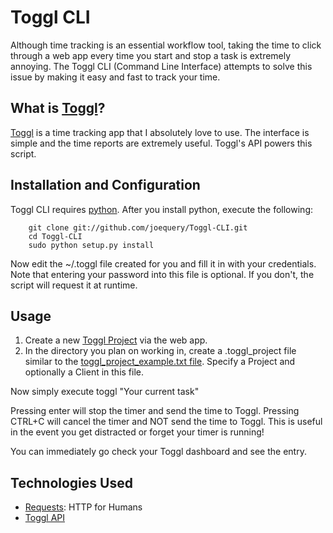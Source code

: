 # Toggl CLI

Although time tracking is an essential workflow tool, taking the time to click through a web app every time you start and stop a task is extremely annoying. The Toggl CLI (Command Line Interface) attempts to solve this issue by making it easy and fast to track your time.

## What is [Toggl](http://toggl.com)?
[Toggl](http://toggl.com) is a time tracking app that I absolutely love to use. The interface is simple and the time reports are extremely useful. Toggl's API powers this script.

## Installation and Configuration
Toggl CLI requires [python](http://www.python.org/). After you install python, execute the following:

		git clone git://github.com/joequery/Toggl-CLI.git
		cd Toggl-CLI
		sudo python setup.py install

Now edit the ~/.toggl file created for you and fill it in with your
credentials. Note that entering your password into this file is optional. If you don't, the script will request it at runtime. 


## Usage
1. Create a new [Toggl Project](https://www.toggl.com/projects) via the web app.
2. In the directory you plan on working in, create a .toggl_project file similar to the [toggl_project_example.txt file](https://github.com/joequery/Toggl-CLI/blob/master/toggl_project_example.txt). Specify a Project and optionally a Client in this file.

Now simply execute
		toggl "Your current task"

Pressing enter will stop the timer and send the time to Toggl. Pressing CTRL+C will cancel the timer and NOT send the time to Toggl. This is useful in the event you get distracted or forget your timer is running!

You can immediately go check your Toggl dashboard and see the entry.

## Technologies Used
* [Requests](http://docs.python-requests.org/en/latest/index.html): HTTP for Humans
* [Toggl API](https://www.toggl.com/public/api)
